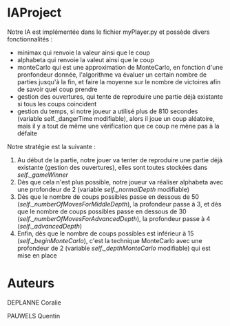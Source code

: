 # IAProject

Notre IA est implémentée dans le fichier myPlayer.py et possède divers fonctionnalités :
 - minimax qui renvoie la valeur ainsi que le coup
 - alphabeta qui renvoie la valeut ainsi que le coup
 - monteCarlo qui est une approximation de MonteCarlo, en fonction d'une pronfondeur donnée, l'algorithme va évaluer un certain nombre de parties jusqu'à la fin, et faire la moyenne sur le nombre de victoires afin de savoir quel coup prendre
 - gestion des ouvertures, qui tente de reproduire une partie déjà existante si tous les coups coincident
 - gestion du temps, si notre joueur a utilisé plus de 810 secondes (variable self._dangerTime modifiable), alors il joue un coup aléatoire, mais il y a tout de même une vérification que ce coup ne mène pas à la défaite

 Notre stratégie est la suivante :
 1. Au début de la partie, notre jouer va tenter de reproduire une partie déjà existante (gestion des ouvertures), elles sont toutes stockées dans _self.\_gameWinner_
 2. Dès que cela n'est plus possible, notre joueur va réaliser alphabeta avec une profondeur de 2 (variable _self.\_normalDepth_ modifiable)
 3. Dès que le nombre de coups possibles passe en dessous de 50 (_self.\_numberOfMovesForMiddleDepth_), la profondeur passe à 3, et dès que le nombre de coups possibles passe en dessous de 30 (_self.\_numberOfMovesForAdvancedDepth_), la profondeur passe à 4 (_self.\_advancedDepth_)
 4. Enfin, dès que le nombre de coups possibles est inférieur à 15 (_self.\_beginMonteCarlo_), c'est la technique MonteCarlo avec une profondeur de 2 (variable _self.\_depthMonteCarlo_ modifiable) qui est mise en place

# Auteurs

DEPLANNE Coralie

PAUWELS Quentin